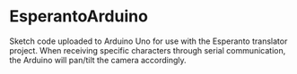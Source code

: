 # EsperantoArduino

Sketch code uploaded to Arduino Uno for use with the Esperanto translator project.
When receiving specific characters through serial communication, the Arduino will pan/tilt the camera accordingly.
